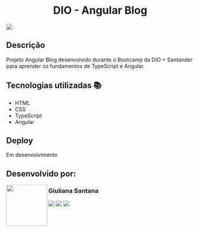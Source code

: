 <h1 align="center">DIO - Angular Blog</h1>
<img loading="lazy" src="http://img.shields.io/static/v1?label=STATUS&message=EM%20DESENVOLVIMENTO&color=GREEN&style=for-the-badge"/>

## Descrição
Projeto Angular Blog desenvolvido durante o Bootcamp da DIO + Santander para aprender os fundamentos de TypeScript e Angular. <br>
 
## Tecnologias utilizadas 📚
* HTML
* CSS
* TypeScript
* Angular

## Deploy 
Em desenvolvimento <br>

## Desenvolvido por:
<img align="left" src="https://github.com/giulianasantana/giulianasantana/assets/133705620/e9906cee-397d-47d1-9d7b-9c4d6d2c78f0" width=110>
<h3 href="https://github.com/giulianasantana">Giuliana Santana</h3>
<div>  
  <a href="https://www.linkedin.com/in/giulianasantana" target="_blank"><img src="https://img.shields.io/badge/-LinkedIn-4285F4?style=for-the-badge&logo=linkedin&logoColor=white" target="_blank"></a> 
  <a href="mailto:giulianasantanas@hotmail.com"><img src="https://img.shields.io/badge/-Gmail-EA4335?style=for-the-badge&logo=gmail&logoColor=white" target="_blank"></a>
  <a href="https://github.com/giulianasantana"><img src="https://img.shields.io/badge/GitHub-CD6799?style=for-the-badge&logo=github&logoColor=white" target="_blank"></a>
</div>

